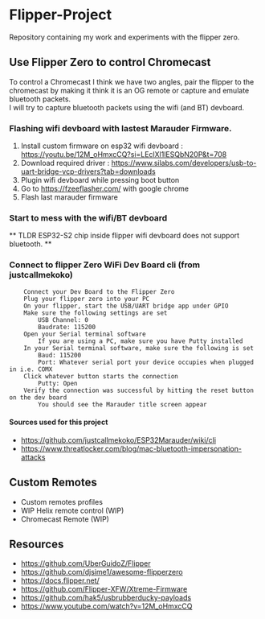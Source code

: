 # Flipper-Project
Repository containing my work and experiments with the flipper zero.

## Use Flipper Zero to control Chromecast
To control a Chromecast I think we have two angles, pair the flipper to the chromecast by making it think it is an OG remote or capture and emulate bluetooth packets.  
I will try to capture bluetooth packets using the wifi (and BT) devboard.
### Flashing wifi devboard with lastest Marauder Firmware.
1) Install custom firmware on esp32 wifi devboard : https://youtu.be/12M_oHmxcCQ?si=LEclXl1lESQbN20P&t=708
2) Download required driver : https://www.silabs.com/developers/usb-to-uart-bridge-vcp-drivers?tab=downloads
3) Plugin wifi devboard while pressing boot button
4) Go to https://fzeeflasher.com/ with google chrome
5) Flash last marauder firmware
### Start to mess with the wifi/BT devboard
** TLDR ESP32-S2 chip inside flipper wifi devboard does not support bluetooth. **

### Connect to flipper Zero WiFi Dev Board cli (from justcallmekoko)
```
    Connect your Dev Board to the Flipper Zero
    Plug your flipper zero into your PC
    On your flipper, start the USB/UART bridge app under GPIO
    Make sure the following settings are set
        USB Channel: 0
        Baudrate: 115200
    Open your Serial terminal software
        If you are using a PC, make sure you have Putty installed
    In your Serial terminal software, make sure the following is set
        Baud: 115200
        Port: Whatever serial port your device occupies when plugged in i.e. COMX
    Click whatever button starts the connection
        Putty: Open
    Verify the connection was successful by hitting the reset button on the dev board
        You should see the Marauder title screen appear
```

#### Sources used for this project
- https://github.com/justcallmekoko/ESP32Marauder/wiki/cli
- https://www.threatlocker.com/blog/mac-bluetooth-impersonation-attacks

## Custom Remotes
- Custom remotes profiles
- WIP Helix remote control (WIP)
- Chromecast Remote (WIP)

## Resources
- https://github.com/UberGuidoZ/Flipper
- https://github.com/djsime1/awesome-flipperzero
- https://docs.flipper.net/
- https://github.com/Flipper-XFW/Xtreme-Firmware
- https://github.com/hak5/usbrubberducky-payloads
- https://www.youtube.com/watch?v=12M_oHmxcCQ
